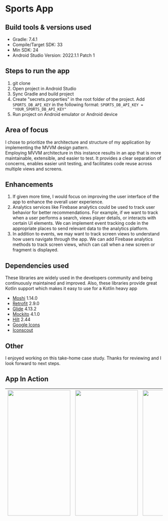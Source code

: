 # Sports App

## Build tools & versions used
- Gradle: 7.4.1
- Compile/Target SDK: 33
- Min SDK: 24
- Android Studio Version: 2022.1.1 Patch 1

## Steps to run the app
1. git clone
2. Open project in Android Studio
3. Sync Gradle and build project
4. Create "secrets.properties" in the root folder of the project. Add  `SPORTS_DB_API_KEY`  in the following format:  `SPORTS_DB_API_KEY = "YOUR_SPORTS_DB_API_KEY"`
5. Run project on Android emulator or Android device

## Area of focus
I chose to prioritize the architecture and structure of my application by implementing the MVVM design pattern.   
Employing MVVM architecture in this instance results in an app that is more maintainable, extensible, and easier to test. It provides a clear separation of concerns, enables easier unit testing, and facilitates code reuse across multiple views and screens.

## Enhancements
1. If given more time, I would focus on improving the user interface of the app to enhance the overall user experience.
2. Analytics services like Firebase analytics could be used to track user behavior for better recommendations. For example, if we want to track when a user performs a search, views player details, or interacts with certain UI elements. We can implement event tracking code in the appropriate places to send relevant data to the analytics platform.
3. In addition to events, we may want to track screen views to understand how users navigate through the app. We can add Firebase analytics methods to track screen views, which can call when a new screen or fragment is displayed.

##  Dependencies used
These libraries are widely used in the developers community and being continuously maintained and improved.
Also, these libraries provide great Kotlin support which makes it easy to use for a Kotlin heavy app
- [Moshi](https://github.com/square/moshi) 1.14.0
- [Retrofit](https://square.github.io/retrofit/) 2.9.0
- [Glide](https://github.com/bumptech/glide) 4.13.2
- [Mockito](https://github.com/mockito/mockito) 4.1.0
- [Hilt](https://dagger.dev/hilt/) 2.44
- [Google Icons](https://fonts.google.com/icons)
- [Iconscout](https://iconscout.com/icons/)

## Other
I enjoyed working on this take-home case study.  Thanks for reviewing and I look forward to next steps.


## App In Action
| <img src = "https://github.com/manalighare19/Sports-App/assets/43833000/00a8b1d6-2699-4095-8811-fd39e3993a1f" width = "200" height = "400" /> | <img src = "https://github.com/manalighare19/Sports-App/assets/43833000/b61b9ff3-b8f8-496b-a58c-9dc557decf5d" width = "200" height = "400" /> | <img src = "https://github.com/manalighare19/Sports-App/assets/43833000/4397a66d-8fd3-4db0-b6bb-e7c20d64cfac" width = "200" height = "400" /> | <img src = "https://github.com/manalighare19/Sports-App/assets/43833000/06cbcf67-3f8c-446d-ba35-764c2aeae7f6" width = "200" height = "400" />
|--|--|--|--|
